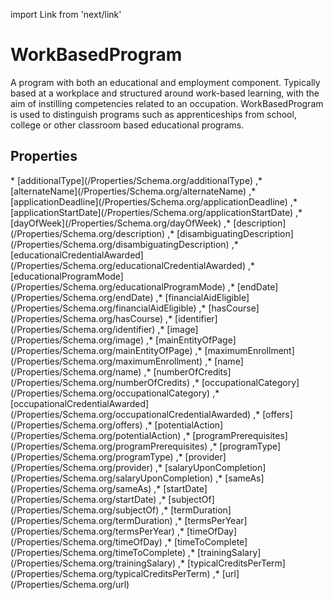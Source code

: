 import Link from 'next/link'

# WorkBasedProgram

A program with both an educational and employment component. Typically based at a workplace and structured around work-based learning, with the aim of instilling competencies related to an occupation. WorkBasedProgram is used to distinguish programs such as apprenticeships from school, college or other classroom based educational programs.

## Properties

<Grid>
* [additionalType](/Properties/Schema.org/additionalType)
,* [alternateName](/Properties/Schema.org/alternateName)
,* [applicationDeadline](/Properties/Schema.org/applicationDeadline)
,* [applicationStartDate](/Properties/Schema.org/applicationStartDate)
,* [dayOfWeek](/Properties/Schema.org/dayOfWeek)
,* [description](/Properties/Schema.org/description)
,* [disambiguatingDescription](/Properties/Schema.org/disambiguatingDescription)
,* [educationalCredentialAwarded](/Properties/Schema.org/educationalCredentialAwarded)
,* [educationalProgramMode](/Properties/Schema.org/educationalProgramMode)
,* [endDate](/Properties/Schema.org/endDate)
,* [financialAidEligible](/Properties/Schema.org/financialAidEligible)
,* [hasCourse](/Properties/Schema.org/hasCourse)
,* [identifier](/Properties/Schema.org/identifier)
,* [image](/Properties/Schema.org/image)
,* [mainEntityOfPage](/Properties/Schema.org/mainEntityOfPage)
,* [maximumEnrollment](/Properties/Schema.org/maximumEnrollment)
,* [name](/Properties/Schema.org/name)
,* [numberOfCredits](/Properties/Schema.org/numberOfCredits)
,* [occupationalCategory](/Properties/Schema.org/occupationalCategory)
,* [occupationalCredentialAwarded](/Properties/Schema.org/occupationalCredentialAwarded)
,* [offers](/Properties/Schema.org/offers)
,* [potentialAction](/Properties/Schema.org/potentialAction)
,* [programPrerequisites](/Properties/Schema.org/programPrerequisites)
,* [programType](/Properties/Schema.org/programType)
,* [provider](/Properties/Schema.org/provider)
,* [salaryUponCompletion](/Properties/Schema.org/salaryUponCompletion)
,* [sameAs](/Properties/Schema.org/sameAs)
,* [startDate](/Properties/Schema.org/startDate)
,* [subjectOf](/Properties/Schema.org/subjectOf)
,* [termDuration](/Properties/Schema.org/termDuration)
,* [termsPerYear](/Properties/Schema.org/termsPerYear)
,* [timeOfDay](/Properties/Schema.org/timeOfDay)
,* [timeToComplete](/Properties/Schema.org/timeToComplete)
,* [trainingSalary](/Properties/Schema.org/trainingSalary)
,* [typicalCreditsPerTerm](/Properties/Schema.org/typicalCreditsPerTerm)
,* [url](/Properties/Schema.org/url)

</Grid>

